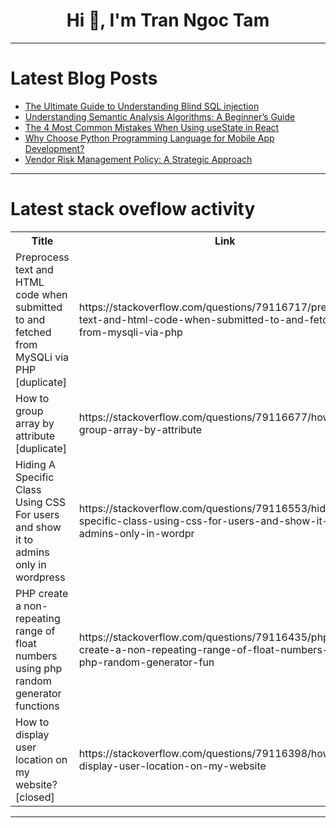 <h1 align="center">Hi 👋, I'm Tran Ngoc Tam</h1>

---

# Latest Blog Posts 
<!-- BLOG-POST-LIST:START -->
- [The Ultimate Guide to Understanding Blind SQL injection](https://dev.to/carrie_luo1/the-ultimate-guide-to-understanding-blind-sql-injection-3ci8)
- [Understanding Semantic Analysis Algorithms: A Beginner’s Guide](https://dev.to/carrie_luo1/understanding-semantic-analysis-algorithms-a-beginners-guide-5bkm)
- [The 4 Most Common Mistakes When Using useState in React](https://dev.to/sonaykara/the-4-most-common-mistakes-when-using-usestate-in-react-1ji8)
- [Why Choose Python Programming Language for Mobile App Development?](https://dev.to/jigar_online/why-choose-python-programming-language-for-mobile-app-development-29mf)
- [Vendor Risk Management Policy: A Strategic Approach](https://dev.to/buzzgk/vendor-risk-management-policy-a-strategic-approach-49bc)
<!-- BLOG-POST-LIST:END -->

---

# Latest stack oveflow activity
<table>
  <tr><th>Title</th><th>Link</th></tr>
  <!-- STACKOVERFLOW:START --><tr><td>Preprocess text and HTML code when submitted to and fetched from MySQLi via PHP [duplicate]</td><td>https://stackoverflow.com/questions/79116717/preprocess-text-and-html-code-when-submitted-to-and-fetched-from-mysqli-via-php</td></tr><tr><td>How to group array by attribute [duplicate]</td><td>https://stackoverflow.com/questions/79116677/how-to-group-array-by-attribute</td></tr><tr><td>Hiding A Specific Class Using CSS For users and show it to admins only in wordpress</td><td>https://stackoverflow.com/questions/79116553/hiding-a-specific-class-using-css-for-users-and-show-it-to-admins-only-in-wordpr</td></tr><tr><td>PHP create a non-repeating range of float numbers using php random generator functions</td><td>https://stackoverflow.com/questions/79116435/php-create-a-non-repeating-range-of-float-numbers-using-php-random-generator-fun</td></tr><tr><td>How to display user location on my website? [closed]</td><td>https://stackoverflow.com/questions/79116398/how-to-display-user-location-on-my-website</td></tr><!-- STACKOVERFLOW:END -->
</table>

---


